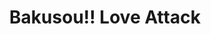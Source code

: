 --- 
title: "Bakusou!! Love Attack"
publishdate: "2019-2-15T16:48:46+02:00"
src: "https://365manga.net/manga/bakusou-love-attack"
image: "https://data.365manga.net/images/thumbnails/30538-bakusou-love-attack.jpg"
description: " While Hoshigaoka High School is under remodeling, Wakana and her classmates have to study at Sasara School. On the first day to go to school, Wakana meets Keisho from the same school. She loves him at first sight. In fact, Keisho is a man called the head of Sasara School...!! Included are: Reckless!! Love Attack / Underworld・Love・Justice / I'll have it bloom!! Flower of Love"
---